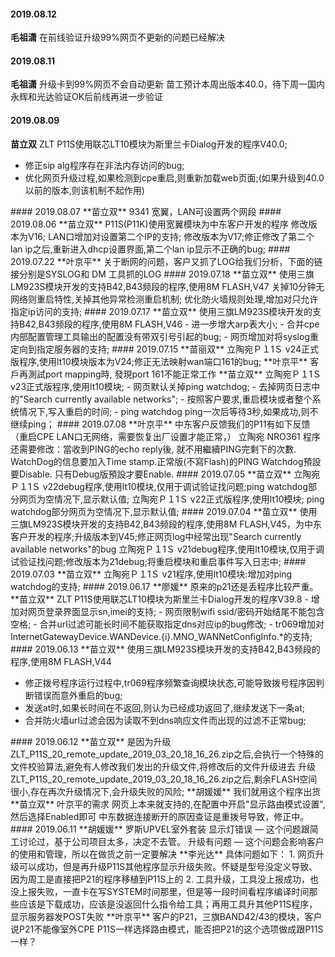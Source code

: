 

#### 2019.08.12
 **毛祖潇** 在前线验证升级99%网页不更新的问题已经解决
#### 2019.08.11
**毛祖潇**  升级卡到99%网页不会自动更新 苗工预计本周出版本40.0，待下周一国内永辉和光达验证OK后前线再进一步验证
#### 2019.08.09
**苗立双**  ZLT P11S使用联芯LT10模块为斯里兰卡Dialog开发的程序V40.0;<hide>  
- 修正sip alg程序存在非法内存访问的bug;
- 优化网页升级过程,如果检测到cpe重启,则重新加载web页面;(如果升级到40.0以前的版本,则该机制不起作用)
</hide>
#### 2019.08.07
**苗立双** 9341 宽翼，LAN可设置两个网段
#### 2019.08.06
**苗立双**   P11S(P11K)使用宽翼模块为中东客户开发的程序 修改版本为V16; LAN口增加对设置第二个IP的支持;  
修改版本为V17;修正修改了第二个lan ip之后,重新进入dhcp设置界面,第二个lan ip显示不正确的bug;
#### 2019.07.22
**叶京平** 关于断网的问题，客户又抓了LOG给我们分析，下面的链接分别是SYSLOG和 DM 工具抓的LOG
#### 2019.07.18
**苗立双**  使用三旗LM923S模块开发的支持B42,B43频段的程序,使用8M FLASH,V47 <hide>  
关掉10分钟无网络则重启特性,关掉其他异常检测重启机制;
优化防火墙规则处理,增加对只允许指定ip访问的支持;
</hide>
#### 2019.07.17
**苗立双**  使用三旗LM923S模块开发的支持B42,B43频段的程序,使用8M FLASH,V46 <hide>  
- 进一步增大arp表大小;
- 合并cpe内部配置管理工具输出的配置没有带双引号引起的bug;
- 网页增加对将syslog重定向到指定服务器的支持;
</hide>
#### 2019.07.15
**苗丽双**  立陶宛Ｐ１1Ｓ v24正式版程序,使用lt10模块版本为V24;修正无法映射wan端口161的bug;
**叶京平**  客戶再測試port mapping時, 發現port 161不能正常工作
**苗立双**  立陶宛Ｐ１1Ｓ v23正式版程序,使用lt10模块;<hide>
- 网页默认关掉ping watchdog;
- 去掉网页日志中的"Search currently available networks";
- 按照客户要求,重启模块或者整个系统情况下,写入重启的时间;
- ping watchdog ping一次后等待3秒,如果成功,则不继续ping；
</hide>
#### 2019.07.08
**叶京平**  中东客户反馈我们的P11有如下反馈（重启CPE LAN口无网络，需要恢复出厂设置才能正常，）  
立陶宛 NRO361 程序还需要修改：當收到PING的echo reply後, 就不用繼續PING完剩下的次數. WatchDog的信息要加入Time stamp.正常版(不寫Flash)的PING Watchdog預設要Disable. 只有Debug版預設才要Enable.
#### 2019.07.05
**苗立双**  立陶宛Ｐ１1Ｓ v22debug程序,使用lt10模块,仅用于调试验证找问题;ping watchdog部分网页为空情况下,显示默认值;  
立陶宛Ｐ１1Ｓ v22正式版程序,使用lt10模块; ping watchdog部分网页为空情况下,显示默认值;
#### 2019.07.04
**苗立双**  使用三旗LM923S模块开发的支持B42,B43频段的程序,使用8M FLASH,V45，为中东客户开发的程序;升级版本到V45;修正网页log中经常出现"Search currently available networks"的bug
立陶宛Ｐ１1Ｓ v21debug程序,使用lt10模块,仅用于调试验证找问题;修改版本为21debug;将重启模块和重启事件写入日志中;
#### 2019.07.03
**苗立双**  立陶宛Ｐ１1Ｓ v21程序,使用lt10模块:增加对ping watchdog的支持;
#### 2019.06.17
**廖媛**  原来的p21还是丢程序比较严重。
**苗立双**  ZLT P11S使用联芯LT10模块为斯里兰卡Dialog开发的程序V39.8<hide>
- 增加对网页登录界面显示sn,imei的支持;
- 网页限制wifi ssid/密码开始结尾不能包含空格;
- 合并url过滤可能长时间不能获取指定dns对应ip的bug修改;
- tr069增加对InternetGatewayDevice.WANDevice.{i}.MNO_WANNetConfigInfo.*的支持;
</hide>
#### 2019.06.13
**苗立双**  使用三旗LM923S模块开发的支持B42,B43频段的程序,使用8M FLASH,V44 <hide>

- 修正拨号程序运行过程中,tr069程序频繁查询模块状态,可能导致拨号程序因判断错误而意外重启的bug;
- 发送at时,如果长时间在不返回,则认为已经成功返回了,继续发送下一条at;
- 合并防火墙url过滤会因为读取不到dns响应文件而出现的过滤不正常bug;
</hide>
#### 2019.06.12
**苗立双**  是因为升级ZLT_P11S_20_remote_update_2019_03_20_18_16_26.zip之后,会执行一个特殊的文件校验算法,避免有人修改我们发出的升级文件,将修改后的文件升级进去  
升级ZLT_P11S_20_remote_update_2019_03_20_18_16_26.zip之后,剩余FLASH空间很小,存在再次升级情况下,会升级失败的风险;
**胡媛媛**  我们就用这个程序出货
**苗立双**  叶京平的需求 网页上本来就支持的,在配置中开启"显示路由模式设置",然后选择Enabled即可  
中东数据连接断开的原因查证是重拨号导致，修正中。 
#### 2019.06.11
**胡媛媛**  罗斯UPVEL室外套装 显示灯错误 — 这个问题跟简工讨论过，基于公司项目太多，决定不去管。  
升级有问题 — 这个问题会影响客户的使用和管理，所以在做货之前一定要解决
**李光达**  具体问题如下：  
1. 网页升级可以成功，但是再升级P11S其他程序显示升级失败。怀疑是型号没定义导致、因为周工是直接把P21的程序移植到P11S上的  
2. 工具升级，工具没上报成功，也没上报失败，一直卡在写SYSTEM时间那里，但是等一段时间看程序编译时间那些应该是下载成功，应该是没返回什么指令给工具；再用工具升其他P11S程序，显示服务器发POST失败  
**叶京平**  客户的P21，三旗BAND42/43的模块，客户说P21不能像室外CPE P11S一样选择路由模式，能否把P21的这个选项做成跟P11S一样？  

